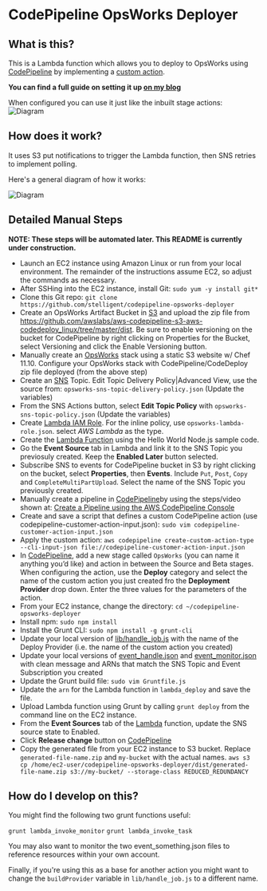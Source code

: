 # CodePipeline OpsWorks Deployer

## What is this?

This is a Lambda function which allows you to deploy to OpsWorks using [CodePipeline](http://aws.amazon.com/codepipeline/) by
implementing a [custom action](http://docs.aws.amazon.com/codepipeline/latest/userguide/how-to-create-custom-action.html).
 
**You can find a full guide on setting it up [on my blog](http://hipsterdevblog.com/blog/2015/07/28/deploying-from-codepipeline-to-opsworks-using-a-custom-action-and-lambda/)**

When configured you can use it just like the inbuilt stage actions: 
![Diagram](http://hipsterdevblog.com/images/posts/opsworks_codepipeline/actionopts.png)
 
## How does it work?

It uses S3 put notifications to trigger the Lambda function, then SNS retries to implement polling.

Here's a general diagram of how it works:

![Diagram](http://hipsterdevblog.com/images/posts/opsworks_codepipeline/codepipelineopsworks-diagram.png)

## Detailed Manual Steps

**NOTE: These steps will be automated later. This README is currently under construction.**

* Launch an EC2 instance using Amazon Linux or run from your local environment. The remainder of the instructions assume EC2, so adjust the commands as necessary.
* After SSHing into the EC2 instance, install Git: `sudo yum -y install git*`
* Clone this Git repo: `git clone https://github.com/stelligent/codepipeline-opsworks-deployer`
* Create an OpsWorks Artifact Bucket in [S3](https://console.aws.amazon.com/s3/) and upload the zip file from https://github.com/awslabs/aws-codepipeline-s3-aws-codedeploy_linux/tree/master/dist. Be sure to enable versioning on the bucket for CodePipeline by right clicking on Properties for the Bucket, select Versioning and click the Enable Versioning button.
* Manually create an [OpsWorks](https://console.aws.amazon.com/opsworks/) stack using a static S3 website w/ Chef 11.10. Configure your OpsWorks stack with CodePipeline/CodeDeploy zip file deployed (from the above step)
* Create an [SNS](https://console.aws.amazon.com/sns/) Topic. Edit Topic Delivery Policy|Advanced View, use the source from: `opsworks-sns-topic-delivery-policy.json` (Update the variables)
* From the SNS Actions button, select **Edit Topic Policy** with `opsworks-sns-topic-policy.json` (Update the variables)
* Create [Lambda IAM Role](https://console.aws.amazon.com/iam/). For the inline policy, use `opsworks-lambda-role.json`. select *AWS Lambda* as the type.
* Create the [Lambda Function](https://console.aws.amazon.com/lambda/) using the Hello World Node.js sample code.
* Go the **Event Source** tab in Lambda and link it to the SNS Topic you previosuly created. Keep the **Enabled Later** button selected.
* Subscribe SNS to events for CodePipeline bucket in S3 by right clicking on the bucket, select **Properties**, then **Events**. Include `Put`, `Post`, `Copy` and `CompleteMultiPartUpload`. Select the name of the SNS Topic you previously created.
* Manually create a pipeline in [CodePipeline](https://console.aws.amazon.com/codepipeline/)by using the steps/video shown at: [Create a Pipeline using the AWS CodePipeline Console](http://www.stelligent.com/cloud/create-a-pipeline-using-the-aws-codepipeline-console/)
* Create and save a script that defines a custom CodePipeline action (use codepipeline-customer-action-input.json): `sudo vim codepipeline-customer-action-input.json`
* Apply the custom action: `aws codepipeline create-custom-action-type --cli-input-json file://codepipeline-customer-action-input.json`
* In [CodePipeline](https://console.aws.amazon.com/codepipeline/), add a new stage called `OpsWorks` (you can name it anything you’d like) and action in between the Source and Beta stages. When configuring the action, use the **Deploy** category and select the name of the custom action you just created fro the **Deployment Provider** drop down. Enter the three values for the parameters of the action. 
* From your EC2 instance, change the directory: `cd ~/codepipeline-opsworks-deployer`
* Install npm: `sudo npm install`
* Install the Grunt CLI: `sudo npm install -g grunt-cli`
* Update your local version of [lib/handle_job.js](https://github.com/stelligent/codepipeline-opsworks-deployer/blob/master/lib/handle_job.js) with the name of the Deploy Provider (i.e. the name of the custom action you created)
* Update your local versions of  [event_handle.json](https://github.com/stelligent/codepipeline-opsworks-deployer/blob/master/event_handle.json) and [event_monitor.json](https://github.com/stelligent/codepipeline-opsworks-deployer/blob/master/event_monitor.json) with clean message and ARNs that match the SNS Topic and Event Subscription you created
* Update the Grunt build file: `sudo vim Gruntfile.js`
* Update the `arn` for the Lambda function in `lambda_deploy` and save the file.
* Upload Lambda function using Grunt by calling `grunt deploy` from the command line on the EC2 instance.
* From the **Event Sources** tab of the [Lambda](https://console.aws.amazon.com/lambda/) function, update the SNS source state to Enabled.
* Click **Release change** button on [CodePipeline](https://console.aws.amazon.com/codepipeline/)
* Copy the generated file from your EC2 instance to S3 bucket. Replace `generated-file-name.zip` and `my-bucket` with the actual names.
`aws s3 cp /home/ec2-user/codepipeline-opsworks-deployer/dist/generated-file-name.zip s3://my-bucket/ --storage-class REDUCED_REDUNDANCY`

## How do I develop on this?

You might find the following two grunt functions useful:

`grunt lambda_invoke_monitor`
`grunt lambda_invoke_task`

You may also want to monitor the two event_something.json files to reference resources within your own account.

Finally, if you're using this as a base for another action you might want to change the `buildProvider` variable in
`lib/handle_job.js` to a different name.
